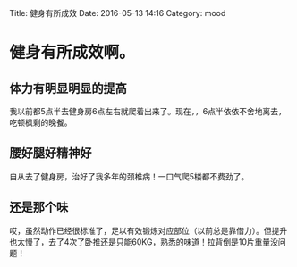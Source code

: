 Title: 健身有所成效
Date: 2016-05-13 14:16
Category: mood

# 健身有所成效啊。

## 体力有明显明显的提高
我以前都5点半去健身房6点左右就爬着出来了。现在，，6点半依依不舍地离去，吃顿枫剩的晚餐。


## 腰好腿好精神好
自从去了健身房，治好了我多年的颈椎病！一口气爬5楼都不费劲了。

## 还是那个味
哎，虽然动作已经很标准了，足以有效锻炼对应部位（以前总是靠借力）。但提升也太慢了，去了4次了卧推还是只能60KG，熟悉的味道！拉背倒是10片重量没问题！
